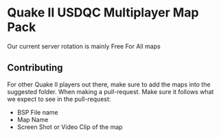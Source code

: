 # Quake II USDQC Multiplayer Map Pack

Our current server rotation is mainly Free For All maps

## Contributing

For other Quake II players out there, make sure to add the maps into the suggested folder. When making a pull-request. Make sure it follows what we expect to see in the pull-request:

* BSP File name
* Map Name 
* Screen Shot or Video Clip of the map

